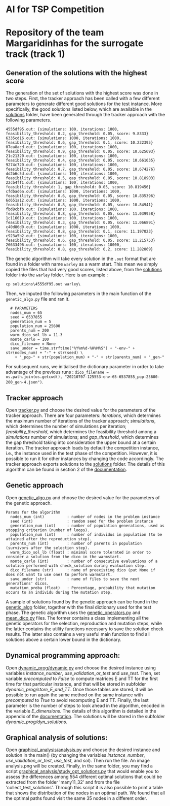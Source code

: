 # AI for TSP Competition
# Repository of the team Margaridinhas for the surrogate track (track 1)

## Generation of the solutions with the highest score
The generation of the set of solutions with the highest score was done in two steps. First, the tracker approach has been called with a few different parameters to generate different good solutions for the test instance. More specifically, the good solutions listed below, which are available in the [solutions](https://github.com/almeidawarley/tsp_competition/blob/master/solutions) folder, have been generated through the tracker approach with the following parameters.

```
4555df95.out: {simulations: 100, iterations: 1000, feasibility_threshold: 0.2, gap_threshold: 0.05, score: 9.8333}
6335cd16.out: {simulations: 1000, iterations: 1000, feasibility_threshold: 0.6, gap_threshold: 0.1, score: 10.232395}
07ea8acd.out: {simulations: 100, iterations: 1000, feasibility_threshold: 0.9, gap_threshold: 0.05, score: 10.625693}
21c21320.out: {simulations: 100, iterations: 1000, feasibility_threshold: 0.4, gap_threshold: 0.05, score: 10.661035}
9274c720.out: {simulations: 100, iterations: 1000, feasibility_threshold: 0.7, gap_threshold: 0.05, score: 10.674276}
dd2b6c5d.out: {simulations: 100, iterations: 1000, feasibility_threshold: 0.5, gap_threshold: 0.05, score: 10.818903}
22cb4ff1.out: {simulations: 100, iterations: 1000, feasibility_threshold: 1, gap_threshold: 0.05, score: 10.819456}
cfdbad6a.out: {simulations: 1000, iterations: 1000, feasibility_threshold: 0.6, gap_threshold: 0.05, score: 10.835396}
6d651a12.out: {simulations: 1000, iterations: 1000, feasibility_threshold: 0.8, gap_threshold: 0.05, score: 10.84941}
fbd8cbfb.out: {simulations: 100, iterations: 1000, feasibility_threshold: 0.8, gap_threshold: 0.05, score: 11.039958}
1c116019.out: {simulations: 100, iterations: 1000, feasibility_threshold: 0.3, gap_threshold: 0.05, score: 11.066891}
c40d86d0.out: {simulations: 1000, iterations: 1000, feasibility_threshold: 0.8, gap_threshold: 0.1, score: 11.197023}
c923a5b2.out: {simulations: 100, iterations: 1000, feasibility_threshold: 0.6, gap_threshold: 0.05, score: 11.215753}
26633496.out: {simulations: 100, iterations: 10000, feasibility_threshold: 0.8, gap_threshold: 0.2, score: 11.282869}
```

The genetic algorithm will take every solution in the `.out` format that are found in a folder with name `warley` as a warm start. This mean we simply copied the files that had very good scores, listed above, from the [solutions](https://github.com/almeidawarley/tsp_competition/blob/master/solutions) folder into the `warley` folder. Here is an example :

```
cp solutions\4555df95.out warley\
```

Then, we inputed the following parameters in the main function of the `genetic_algo.py` file and ran it.

```
  # PARAMETERS
  nodes_num = 65
  seed = 6537855
  generation_num = 5
  population_num = 25600
  parents_num = 200
  warm_dico_sol_lb = 11.3
  monte_carlo = 100
  dico_filename = None
  save_under = time.strftime("%Y%m%d-%H%M%S") + "-env-" + str(nodes_num) + "-" + str(seed) \
    + "_pop-" + str(population_num) + "-" + str(parents_num) + "_gen-"
```

For subsequent runs, we initialised the dictionary parameter in order to take advantage of the previous runs : `dico_filename = os.path.join(os.getcwd(), "20210707-125553-env-65-6537855_pop-25600-200_gen-4.json")`.

## Tracker approach
Open [tracker.py](https://github.com/almeidawarley/tsp_competition/blob/master/tracker.py) and choose the desired value for the parameters of the tracker approach. There are four parameters: *iterations*, which determines the maximum number of iterations of the tracker approach; *simulations*, which determines the number of simulations per iteration; *feasibility_threshold*, which determines the feasibility threshold among a *simulations* number of simulations; and *gap_threshold*, which determines the gap threshold taking into consideration the upper bound at a certain iteration. The tracker approach loads by default the competition instance, i.e., the instance used in the test phase of the competition. However, it is possible to run it for other instances by changing the code accordingly. The tracker approach exports solutions to the [solutions](https://github.com/almeidawarley/tsp_competition/blob/master/solutions) folder. The details of this algorithm can be found in section 2 of the [documentation](https://github.com/almeidawarley/tsp_competition/blob/master/AI4TSP_competition_track_1_Margaridinhas.pdf).

## Genetic approach
Open [genetic_algo.py](https://github.com/almeidawarley/tsp_competition/blob/master/genetic_algo.py) and choose the desired value for the parameters of the genetic approach. 

```
Params for the algorithm
  nodes_num (int)          : number of nodes in the problem instance
  seed (int)               : random seed for the problem instance
  generation_num (int)     : number of population generations, used as stopping criterion (number of loops).
  population_num (int)     : number of individus in population (to be attained after the reproduction step).
  parents_num (int)        : number of parents in population (survivors after the selection step).
  warm_dico_sol_lb (float) : minimal score tolerated in order to consider a solution from the dico in the warmstart.
  monte_carlo (int)        : number of consecutive evaluations of a solution performed with check_solution during evaluation step.
  dico_filename (str)      : name of preexisting dico (put None if does not want to use one) to perform warmstart.
  save_under (str)         : name of files to save the next generations' dicos.
  mutation_proba (float)   : Percentage, probability that mutation occurs to an individu during the mutation step.
```

 A sample of solutions found by the genetic approach can be found in the [genetic_algo](https://github.com/almeidawarley/tsp_competition/blob/master/genetic_algo/) folder, together with the final dictionary used for the test phase. The genetic algorithm uses the [genetic_operators.py](https://github.com/almeidawarley/tsp_competition/blob/master/genetic_operators.py) and [mean_dico.py](https://github.com/almeidawarley/tsp_competition/blob/master/mean_dico.py) files. The former contains a class implementing all the genetic operators for the selection, reproduction and mutation steps, while the latter contains the utility functions necessary to save the solution check results. The latter also contains a very useful main function to find all solutions above a certain lower bound in the dictionary.

## Dynamical programming approach:
Open [dynamic_prog/dynamic.py](https://github.com/almeidawarley/tsp_competition/blob/master/dynamic_prog/dynamic.py) and choose the desired instance using variables *instance_number*, *use_validation_or_test* and *use_test*. Then, set variable *precomputed* to *False* to compute matrices E and TT for the first time for that particular instance, and that will be stored in subfolder *dynamic_prog/store_E_and_TT*. Once those tables are stored, it will be possible to run again the same method on the same instance with *precomputed* to *True* to avoid recomputing E and TT. Finally, the last parameter is the number of steps to look ahead in the algorithm, encoded in the variable *E_dimensions*. The details of this algorithm is detailed in the appendix of the [documentation](https://github.com/almeidawarley/tsp_competition/blob/master/AI4TSP_competition_track_1_Margaridinhas.pdf). The solutions will be stored in the subfolder *dynamic_prog/dyn_solutions*.

## Graphical analysis of solutions:
Open [graphical_analysis/analysis.py](https://github.com/almeidawarley/tsp_competition/blob/master/graphical_analysis/analysis.py) and choose the desired instance and solution in the main() (by changing the variables *instance_number*, *use_validation_or_test*, *use_test*, and *sol*). Then run the file. An image analysis.png will be created. Finally, in the same folder, you may find a script [graphical_analysis/study_opt_solutions.py](https://github.com/almeidawarley/tsp_competition/blob/master/graphical_analysis/study_opt_solutions.py) that would enable you to assess the differences among 554 different optimal solutions that could be extracted from the folder 'many11_32' and from the file 'collect_test_solutions'. Through this script it is also possible to print a table that shows the distribution of the nodes in an optimal path. We found that all the optimal paths found visit the same 35 nodes in a different order. 
